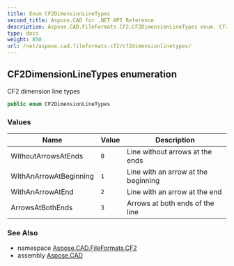 ```yaml
---
title: Enum CF2DimensionLineTypes
second_title: Aspose.CAD for .NET API Reference
description: Aspose.CAD.FileFormats.CF2.CF2DimensionLineTypes enum. CF2 dimension line types
type: docs
weight: 850
url: /net/aspose.cad.fileformats.cf2/cf2dimensionlinetypes/
---
```

## CF2DimensionLineTypes enumeration

CF2 dimension line types

```csharp
public enum CF2DimensionLineTypes
```

### Values

| Name | Value | Description |
| --- | --- | --- |
| WithoutArrowsAtEnds | `0` | Line without arrows at the ends |
| WithAnArrowAtBeginning | `1` | Line with an arrow at the beginning |
| WithAnArrowAtEnd | `2` | Line with an arrow at the end |
| ArrowsAtBothEnds | `3` | Arrows at both ends of the line |

### See Also

* namespace [Aspose.CAD.FileFormats.CF2](../../aspose.cad.fileformats.cf2/)
* assembly [Aspose.CAD](../../)


